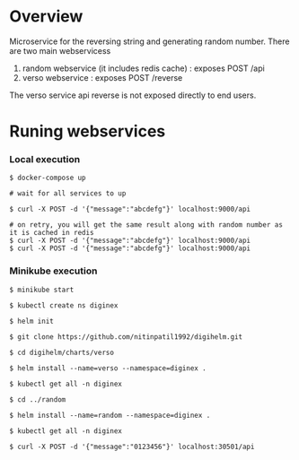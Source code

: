 # Overview
Microservice for the reversing string and generating random number.
There are two main webservicess

1. random webservice (it includes redis cache) : exposes POST /api 
2. verso webservice : exposes POST /reverse 

The verso service api reverse is not exposed directly to end users.

# Runing webservices

### Local execution

```
$ docker-compose up 

# wait for all services to up

$ curl -X POST -d '{"message":"abcdefg"}' localhost:9000/api

# on retry, you will get the same result along with random number as it is cached in redis 
$ curl -X POST -d '{"message":"abcdefg"}' localhost:9000/api
$ curl -X POST -d '{"message":"abcdefg"}' localhost:9000/api

```

### Minikube execution

```
$ minikube start

$ kubectl create ns diginex

$ helm init

$ git clone https://github.com/nitinpatil1992/digihelm.git

$ cd digihelm/charts/verso

$ helm install --name=verso --namespace=diginex .

$ kubectl get all -n diginex

$ cd ../random

$ helm install --name=random --namespace=diginex .

$ kubectl get all -n diginex

$ curl -X POST -d '{"message":"0123456"}' localhost:30501/api
```
